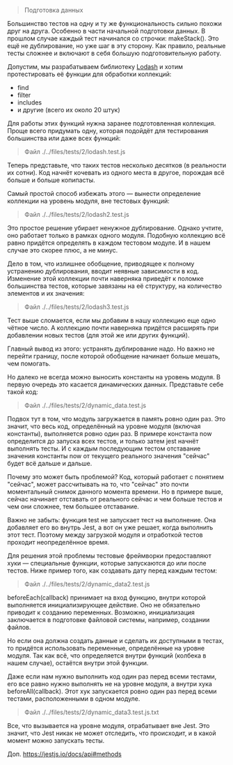 > Подготовка данных

Большинство тестов на одну и ту же функциональность сильно похожи друг на друга. 
Особенно в части начальной подготовки данных. В прошлом случае каждый тест начинался 
со строчки: makeStack(). Это ещё не дублирование, но уже шаг в эту сторону. 
Как правило, реальные тесты сложнее и включают в себя большую подготовительную работу.

Допустим, мы разрабатываем библиотеку <a href="https://lodash.com/">Lodash</a> и хотим протестировать её функции для 
обработки коллекций:

- find
- filter
- includes
- и другие (всего их около 20 штук)

Для работы этих функций нужна заранее подготовленная коллекция. 
Проще всего придумать одну, которая подойдёт для тестирования большинства
или даже всех функций:

> Файл ./../files/tests/2/lodash.test.js

Теперь представьте, что таких тестов несколько десятков (в реальности их сотни).
Код начнёт кочевать из одного места в другое, порождая всё больше и больше копипасты.

Самый простой способ избежать этого — вынести определение коллекции на уровень 
модуля, вне тестовых функций:

> Файл ./../files/tests/2/lodash2.test.js

Это простое решение убирает ненужное дублирование. Однако учтите, оно работает 
только в рамках одного модуля. Подобную коллекцию всё равно придётся определять в 
каждом тестовом модуле. И в нашем случае это скорее плюс, а не минус.

Дело в том, что излишнее обобщение, приводящее к полному устранению дублирования, 
вводит неявные зависимости в код. Изменение этой коллекции почти наверняка приведёт 
к поломке большинства тестов, которые завязаны на её структуру, на количество 
элементов и их значения:

> Файл ./../files/tests/2/lodash3.test.js
 
Тест выше сломается, если мы добавим в нашу коллекцию еще одно чётное число.
А коллекцию почти наверняка придётся расширять при добавлении новых тестов 
(для этой же или других функций).

Главный вывод из этого: устранять дублирование надо. Но важно не перейти границу, 
после которой обобщение начинает больше мешать, чем помогать.

Но далеко не всегда можно выносить константы на уровень модуля. В первую очередь 
это касается динамических данных. Представьте себе такой код:

> Файл ./../files/tests/2/dynamic_data.test.js

Подвох тут в том, что модуль загружается в память ровно один раз. Это значит, что 
весь код, определённый на уровне модуля (включая константы), выполняется ровно один
раз. В примере константа now определится до запуска всех тестов, и только затем jest
начнёт выполнять тесты. И с каждым последующим тестом отставание значения константы
now от текущего реального значения "сейчас" будет всё дальше и дальше.

Почему это может быть проблемой? Код, который работает с понятием "сейчас", может
рассчитывать на то, что "сейчас" это почти моментальный снимок данного момента 
времени. Но в примере выше, сейчас начинает отставать от реального сейчас и чем
больше тестов и чем они сложнее, тем большее отставание.

Важно не забыть: функция test не запускает тест на выполнение. Она добавляет его
во внутрь Jest, а вот он уже решает, когда выполнить этот тест. Поэтому между 
загрузкой модуля и отработкой тестов проходит неопределённое время.

Для решения этой проблемы тестовые фреймворки предоставляют хуки — специальные 
функции, которые запускаются до или после тестов. Ниже пример того, как создавать
дату перед каждым тестом:

> Файл ./../files/tests/2/dynamic_data2.test.js

beforeEach(callback) принимает на вход функцию, внутри которой выполняется 
инициализирующее действие. Оно не обязательно приводит к созданию переменных. 
Возможно, инициализация заключается в подготовке файловой системы, например, 
создании файлов.

Но если она должна создать данные и сделать их доступными в тестах, то придётся 
использовать переменные, определённые на уровне модуля. Так как всё, что определяется
внутри функций (колбека в нашем случае), остаётся внутри этой функции.

Даже если нам нужно выполнить код один раз перед всеми тестами, его все равно нужно
выполнять не на уровне модуля, а внутри хука beforeAll(callback). Этот хук 
запускается ровно один раз перед всеми тестами, расположенными в одном модуле.

> Файл ./../files/tests/2/dynamic_data3.test.js.txt

Все, что вызывается на уровне модуля, отрабатывает вне Jest. Это значит, 
что Jest никак не может отследить, что происходит, и в какой момент можно запускать
тесты.

Доп. https://jestjs.io/docs/api#methods
